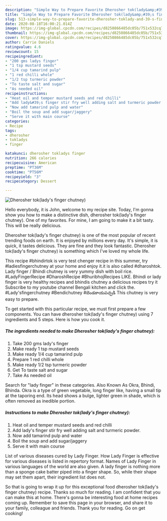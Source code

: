 ```yaml
---
description: "Simple Way to Prepare Favorite Dherosher tok(lady&amp;#39;s finger chutney)"
title: "Simple Way to Prepare Favorite Dherosher tok(lady&amp;#39;s finger chutney)"
slug: 513-simple-way-to-prepare-favorite-dherosher-toklady-and-39-s-finger-chutney
date: 2020-08-18T16:00:21.014Z
image: https://img-global.cpcdn.com/recipes/d8250866485dc05b/751x532cq70/dherosher-tokladys-finger-chutney-recipe-main-photo.jpg
thumbnail: https://img-global.cpcdn.com/recipes/d8250866485dc05b/751x532cq70/dherosher-tokladys-finger-chutney-recipe-main-photo.jpg
cover: https://img-global.cpcdn.com/recipes/d8250866485dc05b/751x532cq70/dherosher-tokladys-finger-chutney-recipe-main-photo.jpg
author: Carrie Daniels
ratingvalue: 4.6
reviewcount: 15
recipeingredient:
- "200 gms ladys finger"
- "1 tsp mustard seeds"
- "1/4 cup tamarind pulp"
- "1 red chilli whole"
- "1/2 tsp turmeric powder"
- "To taste salt and sugar"
- "As needed oil"
recipeinstructions:
- "Heat oil and temper mustard seeds and red chilli"
- "Add lady&#39;s finger stir fry well adding salt and turmeric powder."
- "Now add tamarind pulp and water"
- "Boil the soup and add sugar/jaggery"
- "Serve it with main course"
categories:
- Recipe
tags:
- dherosher
- tokladys
- finger

katakunci: dherosher tokladys finger 
nutrition: 266 calories
recipecuisine: American
preptime: "PT36M"
cooktime: "PT56M"
recipeyield: "3"
recipecategory: Dessert

---
```



![Dherosher tok(lady&#39;s finger chutney)](https://img-global.cpcdn.com/recipes/d8250866485dc05b/751x532cq70/dherosher-tokladys-finger-chutney-recipe-main-photo.jpg)

Hello everybody, it is John, welcome to my recipe site. Today, I'm gonna show you how to make a distinctive dish, dherosher tok(lady&#39;s finger chutney). One of my favorites. For mine, I am going to make it a bit tasty. This will be really delicious.

Dherosher tok(lady&#39;s finger chutney) is one of the most popular of recent trending foods on earth. It is enjoyed by millions every day. It's simple, it is quick, it tastes delicious. They are fine and they look fantastic. Dherosher tok(lady&#39;s finger chutney) is something which I've loved my whole life.

This recipe #bhindirtok is very test chenger recipe in this summer, try #ladiesfingerchutney at your home and enjoy it.it is also called #dharoshtok. Lady finger / Bhindi chutney is very yummy dish with boil rice. #LadyFingerRecipe #DharoshRecipe #BhuribhojRecipes LIKE. Bhindi or lady finger is very healthy recipes and bhindis chutney a delicious recipes try it Subscribe to my youtube channel Bengali kitchen and click the. #Lady&#39;sfingerchutney #Bendichutney #బెండకాయపచ్చడి This chutney is very easy to prepare.


To get started with this particular recipe, we must first prepare a few components. You can have dherosher tok(lady&#39;s finger chutney) using 7 ingredients and 5 steps. Here is how you cook it.

<!--inarticleads1-->

##### The ingredients needed to make Dherosher tok(lady&#39;s finger chutney):

1. Take 200 gms lady&#39;s finger
1. Make ready 1 tsp mustard seeds
1. Make ready 1/4 cup tamarind pulp
1. Prepare 1 red chilli whole
1. Make ready 1/2 tsp turmeric powder
1. Get To taste salt and sugar
1. Take As needed oil


Search for &#34;lady finger&#34; in these categories. Also Known As Okra, Bhindi, Bhinda. Okra is a type of green vegetable, long finger like, having a small tip at the taporing end. Its head shows a bulge, lighter green in shade, which is often removed as inedible portion. 

<!--inarticleads2-->

##### Instructions to make Dherosher tok(lady&#39;s finger chutney):

1. Heat oil and temper mustard seeds and red chilli
1. Add lady&#39;s finger stir fry well adding salt and turmeric powder.
1. Now add tamarind pulp and water
1. Boil the soup and add sugar/jaggery
1. Serve it with main course


List of various diseases cured by Lady Finger. How Lady Finger is effective for various diseases is listed in repertory format. Names of Lady Finger in various languages of the world are also given. A lady finger is nothing more than a sponge cake batter piped into a finger shape. So, while their shape may set them apart, their ingredient list does not. 

So that is going to wrap it up for this exceptional food dherosher tok(lady&#39;s finger chutney) recipe. Thanks so much for reading. I am confident that you can make this at home. There's gonna be interesting food at home recipes coming up. Remember to save this page in your browser, and share it to your family, colleague and friends. Thank you for reading. Go on get cooking!
